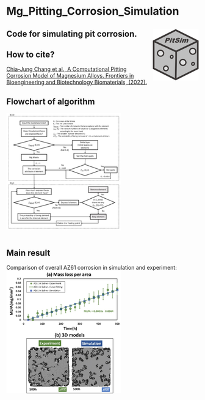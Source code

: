 # Mg_Pitting_Corrosion_Simulation
## Code for simulating pit corrosion.  <img src="Figures/PitSim.jpg" align="right" width="120" />

## How to cite?
[Chia-Jung Chang et al., A Computational Pitting Corrosion Model of Magnesium Alloys. 
Frontiers in Bioengineering and Biotechnology Biomaterials, (2022).](https://www.frontiersin.org/articles/10.3389/fbioe.2022.887444/full) 

## Flowchart of algorithm

<img src="https://github.com/Charlene717/Mg_Pitting_Corrosion_Simulation/blob/main/Figures/Flowchart.jpg" align="middle" width="300">
<br> 
<br>

## Main result 
Comparison of overall AZ61 corrosion in simulation and experiment:
<img src="https://github.com/Charlene717/Mg_Pitting_Corrosion_Simulation/blob/main/Figures/MainResult.jpg" align="middle" width="300">
